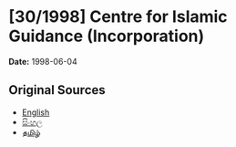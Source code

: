 # [30/1998] Centre for Islamic Guidance (Incorporation)

**Date:** 1998-06-04

## Original Sources

- [English](https://documents.gov.lk/view/acts/1998/6/30-1998_E.pdf)
- [සිංහල](https://documents.gov.lk/view/acts/1998/6/30-1998_S.pdf)
- [தமிழ்](https://documents.gov.lk/view/acts/1998/6/30-1998_T.pdf)
